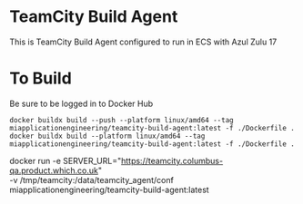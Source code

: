 # TeamCity Build Agent
This is TeamCity Build Agent configured to run in ECS with Azul Zulu 17

# To Build
Be sure to be logged in to Docker Hub

```shell
docker buildx build --push --platform linux/amd64 --tag miapplicationengineering/teamcity-build-agent:latest -f ./Dockerfile .
docker buildx build --platform linux/amd64 --tag miapplicationengineering/teamcity-build-agent:latest -f ./Dockerfile .
```

docker run -e SERVER_URL="https://teamcity.columbus-qa.product.which.co.uk"  \
    -v /tmp/teamcity:/data/teamcity_agent/conf  \
    miapplicationengineering/teamcity-build-agent:latest